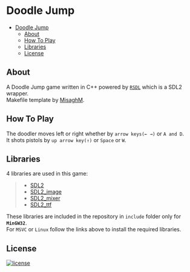# Doodle Jump

-   [Doodle Jump](#Doodle-Jump)
    -   [About](#About)
    -   [How To Play](#How-To-Play)
    -   [Libraries](#Libraries)
    -   [License](#License)

## About

A Doodle Jump game written in C++ powered by [`RSDL`](https://github.com/UTAP/RSDL "RSDL GitHub") which is a SDL2 wrapper.  
Makefile template by [MisaghM](https://github.com/MisaghM).

## How To Play

The doodler moves left or right whether by `arrow keys(← →)` or `A and D`.  
It shots pistols by `up arrow key(↑)` or `Space` or `W`.

## Libraries

4 libraries are used in this game:

> -   [SDL2](http://www.libsdl.org/download-2.0.php#source)
> -   [SDL2_image](https://www.libsdl.org/projects/SDL_image/)
> -   [SDL2_mixer](https://www.libsdl.org/projects/SDL_mixer/)
> -   [SDL2_ttf](https://www.libsdl.org/projects/SDL_ttf/)

These libraries are included in the repository in `include` folder only for **`MinGW32`**.  
For `MSVC` or `Linux` follow the links above to install the required libraries.

## License

[![license](https://img.shields.io/badge/license-MIT-blue.svg?style=flat)](https://github.com/PashaBarahimi/DoodleJump/blob/master/LICENSE "License")
